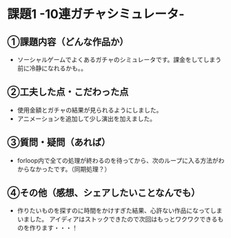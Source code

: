 # 課題1 -10連ガチャシミュレータ-

## ①課題内容（どんな作品か）
- ソーシャルゲームでよくあるガチャのシミュレータです。課金をしてしまう前に冷静になれるかも。。

## ②工夫した点・こだわった点
- 使用金額とガチャの結果が見られるようにしました。
- アニメーションを追加して少し演出を加えました。

## ③質問・疑問（あれば）
- forloop内で全ての処理が終わるのを待ってから、次のループに入る方法がわからなかったです。（同期処理？）

## ④その他（感想、シェアしたいことなんでも）
- 作りたいものを探すのに時間をかけすぎた結果、心許ない作品になってしまいました。
アイディアはストックできたので次回はもっとワクワクできるものを作ります・・・！

